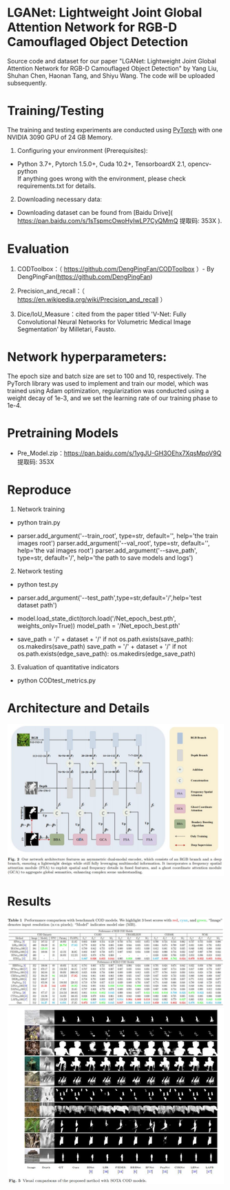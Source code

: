 # LGANet: Lightweight Joint Global Attention Network for RGB-D Camouflaged Object Detection

Source code and dataset for our paper "LGANet: Lightweight Joint Global Attention Network for RGB-D Camouflaged Object Detection" by Yang Liu, Shuhan Chen, Haonan Tang, and Shiyu Wang. 
The code will be uploaded subsequently.

# Training/Testing

The training and testing experiments are conducted using [PyTorch]( https://github.com/pytorch/ ) with one NVIDIA 3090 GPU of 24 GB Memory.

1.  Configuring your environment (Prerequisites):

  * Python 3.7+, Pytorch 1.5.0+, Cuda 10.2+, TensorboardX 2.1, opencv-python <br>
      If anything goes wrong with the environment, please check requirements.txt for details.

2.  Downloading necessary data:

  * Downloading dataset can be found from [Baidu Drive]( https://pan.baidu.com/s/1sTspmcOwoHyIwLP7CyQMmQ 提取码: 353X ).

# Evaluation
                                                                          
1.  CODToolbox：（ https://github.com/DengPingFan/CODToolbox ）- By DengPingFan(<https://github.com/DengPingFan>)

2.  Precision_and_recall：（ https://en.wikipedia.org/wiki/Precision_and_recall ）  
 
3.  Dice/IoU_Measure：cited from the paper titled 'V-Net: Fully Convolutional Neural Networks for Volumetric Medical Image Segmentation' by Milletari, Fausto.

# Network hyperparameters:

The epoch size and batch size are set to 100 and 10, respectively.
The PyTorch library was used to implement and train our model, which was trained using Adam optimization,
regularization was conducted using a weight decay of 1e-3, and we set the learning rate of our training phase to 1e-4.

# Pretraining Models

  * Pre_Model.zip：https://pan.baidu.com/s/1ygJU-GH3OEhx7XqsMpoV9Q 提取码: 353X 

# Reproduce

1.  Network training

  * python train.py   

  * parser.add_argument('--train_root', type=str, default='', help='the train images root')
    parser.add_argument('--val_root', type=str, default='', help='the val images root')
    parser.add_argument('--save_path', type=str, default='/', help='the path to save models and logs')

2.  Network testing

  * python test.py   

  * parser.add_argument('--test_path',type=str,default='/',help='test dataset path')

  * model.load_state_dict(torch.load('/Net_epoch_best.pth', weights_only=True))
    model_path = '/Net_epoch_best.pth'

  * save_path = '/' + dataset + '/'
    if not os.path.exists(save_path):
        os.makedirs(save_path)
    save_path = '/' + dataset + '/'
    if not os.path.exists(edge_save_path):
        os.makedirs(edge_save_path)

3.   Evaluation of quantitative indicators

 *   python CODtest_metrics.py

#  Architecture and Details

![1](https://github.com/YangLiu353/LGA/blob/3400a8808e433d784efe7a5404fb798e637aca60/1.jpg?raw=true)
# Results
![2](https://github.com/YangLiu353/LGA/blob/4772f139f1d808194876d187cc2a00c7497549b3/2.jpg?raw=true)
![3](https://github.com/YangLiu353/LGA/blob/4772f139f1d808194876d187cc2a00c7497549b3/3.jpg?raw=true)
